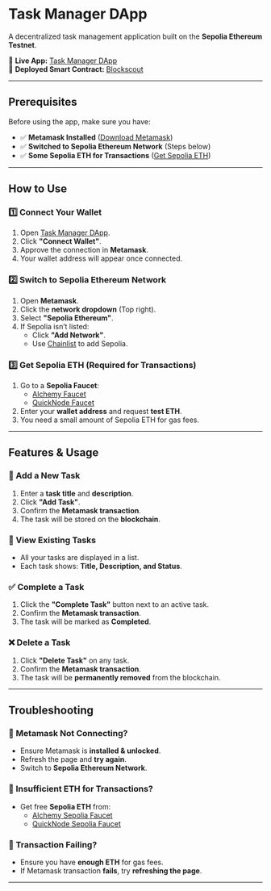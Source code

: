 # **Task Manager DApp**  

A decentralized task management application built on the **Sepolia Ethereum Testnet**.  

🔗 **Live App:** [Task Manager DApp](https://taskmanagerdapp.vercel.app/)  
🔗 **Deployed Smart Contract:** [Blockscout](https://eth-sepolia.blockscout.com/address/0xb7cE37102a7b41e47310cAae054C45014cEF1278)  

---

## **Prerequisites**  

Before using the app, make sure you have:  
- ✅ **Metamask Installed** ([Download Metamask](https://metamask.io/))  
- ✅ **Switched to Sepolia Ethereum Network** (Steps below)  
- ✅ **Some Sepolia ETH for Transactions** ([Get Sepolia ETH](https://sepoliafaucet.com/))  

---

## **How to Use**  

### **1️⃣ Connect Your Wallet**  
1. Open [Task Manager DApp](https://taskmanagerdapp.vercel.app/).  
2. Click **"Connect Wallet"**.  
3. Approve the connection in **Metamask**.  
4. Your wallet address will appear once connected.  

### **2️⃣ Switch to Sepolia Ethereum Network**  
1. Open **Metamask**.  
2. Click the **network dropdown** (Top right).  
3. Select **"Sepolia Ethereum"**.  
4. If Sepolia isn’t listed:  
   - Click **"Add Network"**.  
   - Use [Chainlist](https://chainlist.org/) to add Sepolia.  

### **3️⃣ Get Sepolia ETH (Required for Transactions)**  
1. Go to a **Sepolia Faucet**:  
   - [Alchemy Faucet](https://sepoliafaucet.com/)  
   - [QuickNode Faucet](https://faucet.quicknode.com/)  
2. Enter your **wallet address** and request **test ETH**.  
3. You need a small amount of Sepolia ETH for gas fees.  

---

## **Features & Usage**  

### **📌 Add a New Task**  
1. Enter a **task title** and **description**.  
2. Click **"Add Task"**.  
3. Confirm the **Metamask transaction**.  
4. The task will be stored on the **blockchain**.  

### **📜 View Existing Tasks**  
- All your tasks are displayed in a list.  
- Each task shows: **Title, Description, and Status**.  

### **✅ Complete a Task**  
1. Click the **"Complete Task"** button next to an active task.  
2. Confirm the **Metamask transaction**.  
3. The task will be marked as **Completed**.  

### **❌ Delete a Task**  
1. Click **"Delete Task"** on any task.  
2. Confirm the **Metamask transaction**.  
3. The task will be **permanently removed** from the blockchain.  

---

## **Troubleshooting**  

### **🔹 Metamask Not Connecting?**  
- Ensure Metamask is **installed & unlocked**.  
- Refresh the page and **try again**.  
- Switch to **Sepolia Ethereum Network**.  

### **🔹 Insufficient ETH for Transactions?**  
- Get free **Sepolia ETH** from:  
  - [Alchemy Sepolia Faucet](https://sepoliafaucet.com/)  
  - [QuickNode Sepolia Faucet](https://faucet.quicknode.com/)  

### **🔹 Transaction Failing?**  
- Ensure you have **enough ETH** for gas fees.  
- If Metamask transaction **fails**, try **refreshing the page**.  

---
